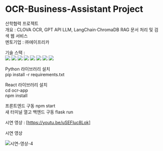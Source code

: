 # OCR-Business-Assistant Project
산학협력 프로젝트 <br/>
개요 : CLOVA OCR, GPT API LLM, LangChain·ChromaDB RAG 문서 처리 및 검색 웹 서비스<br/>
멘토기업 : ㈜에이프리카<br/>

<p>
기술 스택 : <br>
<img src="https://img.shields.io/badge/HTML5-E34F26?style=for-the-badge&logo=HTML5&logoColor=white">
<img src="https://img.shields.io/badge/CSS3-1572B6?style=for-the-badge&logo=CSS3&logoColor=white">
<img src="https://img.shields.io/badge/JavaScript-F7DF1E?style=for-the-badge&logo=JavaScript&logoColor=white">
<img src="https://img.shields.io/badge/React-61DAFB?style=for-the-badge&logo=React&logoColor=white">
<img src="https://img.shields.io/badge/python-3776AB?style=for-the-badge&logo=python&logoColor=white">
<img src="https://img.shields.io/badge/flask-000000?style=for-the-badge&logo=flask&logoColor=white">
<img src="https://img.shields.io/badge/mongodb-47A248?style=for-the-badge&logo=mongodb&logoColor=white">
<img src="https://img.shields.io/badge/gpt api-412991?style=for-the-badge&logo=openai&logoColor=white"><br>
</p>

Python 라이브러리 설치<br/>
pip install -r requirements.txt

React 라이브러리 설치<br/>
cd ocr-app<br/>
npm install

프론트엔드 구동 npm start<br/>
새 터미널 열고 백엔드 구동 flask run

시연 영상 : [https://youtu.be/uSEFluc8Lok]

시연 영상


![시연-영상-4](https://github.com/user-attachments/assets/39c24809-10d6-4f84-bef7-94db51af2ae0)
